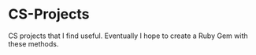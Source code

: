 # CS-Projects
CS projects that I find useful.  Eventually I hope to create a Ruby Gem with these methods.
